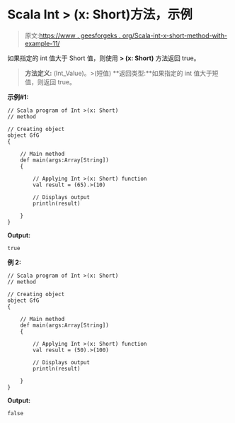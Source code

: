 # Scala Int > (x: Short)方法，示例

> 原文:[https://www . geesforgeks . org/Scala-int-x-short-method-with-example-11/](https://www.geeksforgeeks.org/scala-int-x-short-method-with-example-11/)

如果指定的 int 值大于 Short 值，则使用 **> (x: Short)** 方法返回 true。

> **方法定义:** (Int_Value)。>(短值)
> **返回类型:**如果指定的 int 值大于短值，则返回 true。

**示例#1:**

```
// Scala program of Int >(x: Short)
// method

// Creating object
object GfG
{ 

    // Main method
    def main(args:Array[String])
    {

        // Applying Int >(x: Short) function
        val result = (65).>(10)

        // Displays output
        println(result)

    }
} 
```

**Output:**

```
true

```

**例 2:**

```
// Scala program of Int >(x: Short)
// method

// Creating object
object GfG
{ 

    // Main method
    def main(args:Array[String])
    {

        // Applying Int >(x: Short) function
        val result = (50).>(100)

        // Displays output
        println(result)

    }
} 
```

**Output:**

```
false

```